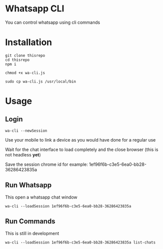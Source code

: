 # Whatsapp CLI

You can control whatsapp using cli commands

# Installation

```
git clone thisrepo
cd thisrepo
npm i

chmod +x wa-cli.js

sudo cp wa-cli.js /usr/local/bin
```

# Usage

## Login

```
wa-cli --newSession
```

Use your mobile to link a device as you would have done for a regular use

Wait for the chat interface to load completely and the close browser (this is not headless **yet**)

Save the session chrome id for example: 1ef96f6b-c3e5-6ea0-bb28-36286423835a

## Run Whatsapp

This open a whatsapp chat window

```
wa-cli --loadSession 1ef96f6b-c3e5-6ea0-bb28-36286423835a
```

## Run Commands

This is still in development

```
wa-cli --loadSession 1ef96f6b-c3e5-6ea0-bb28-36286423835a list-chats
```
